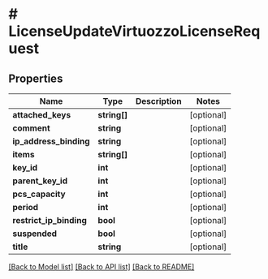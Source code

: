 # # LicenseUpdateVirtuozzoLicenseRequest

## Properties

Name | Type | Description | Notes
------------ | ------------- | ------------- | -------------
**attached_keys** | **string[]** |  | [optional]
**comment** | **string** |  | [optional]
**ip_address_binding** | **string** |  | [optional]
**items** | **string[]** |  | [optional]
**key_id** | **int** |  | [optional]
**parent_key_id** | **int** |  | [optional]
**pcs_capacity** | **int** |  | [optional]
**period** | **int** |  | [optional]
**restrict_ip_binding** | **bool** |  | [optional]
**suspended** | **bool** |  | [optional]
**title** | **string** |  | [optional]

[[Back to Model list]](../../README.md#models) [[Back to API list]](../../README.md#endpoints) [[Back to README]](../../README.md)
